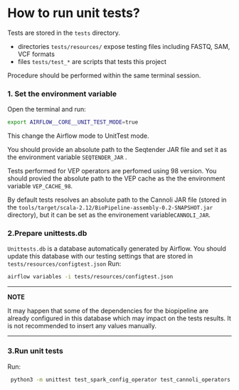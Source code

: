 **How to run unit tests?**
============================

Tests are stored in the `tests` directory. 
 - directories `tests/resources/` expose testing files including FASTQ, SAM, VCF formats 
 - files `tests/test_*` are scripts that tests this project
  
 Procedure should be performed within the same terminal session. 
### 1. Set the environment variable
Open the terminal and run:
```bash 
export AIRFLOW__CORE__UNIT_TEST_MODE=true
```
This change the Airflow mode to UnitTest mode.

You should provide an absolute path to the Seqtender JAR file and set it as the environment variable `SEQTENDER_JAR` .

Tests performed for VEP operators are perfomed using 98 version. You should provied the absolute path to the VEP cache as the the environment variable `VEP_CACHE_98`.

By default tests resolves an absolute path to the Cannoli JAR file (stored in the `tools/target/scala-2.12/BioPipeline-assembly-0.2-SNAPSHOT.jar` directory), but it can be set as the environement variable`CANNOLI_JAR`. 

### 2.Prepare unittests.db
`Unittests.db` is a database automatically generated by Airflow. You should update this database with our testing settings that are stored in `tests/resources/configtest.json`
Run:

``` bash
airflow variables -i tests/resources/configtest.json
```
---
**NOTE**

It may happen that some of the dependencies for the biopipeline are already configured in this database which may impact on the tests results. It is not recommended to insert any values manually.  

---

### 3.Run unit tests

Run: 
``` bash
 python3 -m unittest test_spark_config_operator test_cannoli_operators test_static test_dynamic test_seqtender_operators
```


